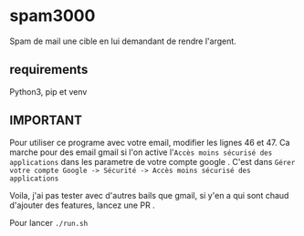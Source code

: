 # spam3000

Spam de mail une cible en lui demandant de rendre l'argent.

## requirements

Python3, pip et venv 

## IMPORTANT

Pour utiliser ce programe avec votre email, modifier les lignes 46 et 47.
Ca marche pour des email gmail si l'on active l'``` Accès moins sécurisé des applications ``` dans les parametre de votre compte google .
C'est dans ``` Gérer votre compte Google -> Sécurité -> Accès moins sécurisé des applications ```

Voila, j'ai pas tester avec d'autres bails que gmail, si y'en a qui sont chaud d'ajouter des features, lancez une PR .

Pour lancer ```./run.sh ```
